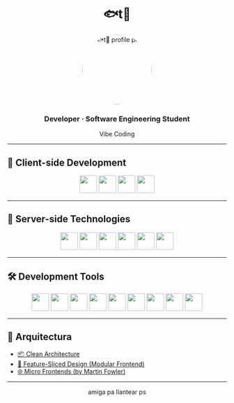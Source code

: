 <h1 align="center">🐟t🐻</h1>

<p align="center">
  <img src="assets/me.png" width="160" height="160" style="border-radius: 50%;" alt="a🐟t🐻 profile photo" />
</p>

<h3 align="center"> Developer · Software Engineering Student</h3>

<p align="center">
  Vibe Coding
</p>

---

## 🧭 Client-side Development

<p align="center">
  <img src="https://cdn.jsdelivr.net/gh/devicons/devicon/icons/angularjs/angularjs-original.svg" height="40"/>
  <img src="https://cdn.jsdelivr.net/gh/devicons/devicon/icons/typescript/typescript-original.svg" height="40"/>
  <img src="https://cdn.jsdelivr.net/gh/devicons/devicon/icons/sass/sass-original.svg" height="40"/>
  <img src="https://cdn.jsdelivr.net/gh/devicons/devicon/icons/bun/bun-original.svg" height="40"/>
</p>

---

## 🔧 Server-side Technologies

<p align="center">
  <img src="https://cdn.jsdelivr.net/gh/devicons/devicon/icons/java/java-original.svg" height="40"/>
  <img src="https://cdn.jsdelivr.net/gh/devicons/devicon/icons/spring/spring-original.svg" height="40"/>
  <img src="https://cdn.jsdelivr.net/gh/devicons/devicon/icons/php/php-original.svg" height="40"/>
  <img src="https://cdn.jsdelivr.net/gh/devicons/devicon/icons/laravel/laravel-original.svg" height="40"/>
  <img src="https://cdn.jsdelivr.net/gh/devicons/devicon/icons/python/python-original.svg" height="40"/>
  <img src="https://cdn.jsdelivr.net/gh/devicons/devicon/icons/redis/redis-original.svg" height="40"/>
</p>

---

## 🛠️ Development Tools

<p align="center">
  <img src="https://cdn.jsdelivr.net/gh/devicons/devicon/icons/jetbrains/jetbrains-original.svg" height="40"/>
  <img src="https://cdn.jsdelivr.net/gh/devicons/devicon/icons/postman/postman-original.svg" height="40"/>
  <img src="https://cdn.jsdelivr.net/gh/devicons/devicon/icons/npm/npm-original-wordmark.svg" height="40"/>
  <img src="https://cdn.jsdelivr.net/gh/devicons/devicon/icons/git/git-original.svg" height="40"/>
  <img src="https://cdn.jsdelivr.net/gh/devicons/devicon/icons/github/github-original.svg" height="40"/>
  <img src="https://cdn.jsdelivr.net/gh/devicons/devicon/icons/atom/atom-original.svg" height="40"/>
  <img src="https://cdn.jsdelivr.net/gh/devicons/devicon/icons/markdown/markdown-original.svg" height="40"/>
  <img src="https://cdn.jsdelivr.net/gh/devicons/devicon/icons/latex/latex-original.svg" height="40"/>
  <img src="https://cdn.jsdelivr.net/gh/devicons/devicon/icons/vite/vite-original.svg" height="40"/>
</p>

---

## 🧱 Arquitectura

- [📦 Clean Architecture](https://8thlight.com/blog/uncle-bob/2012/08/13/the-clean-architecture.html)
- [🧩 Feature-Sliced Design (Modular Frontend)](https://feature-sliced.design/)
- [🌐 Micro Frontends (by Martin Fowler)](https://martinfowler.com/articles/micro-frontends.html)

---

<p align="center">
  amiga pa llantear ps
</p>
